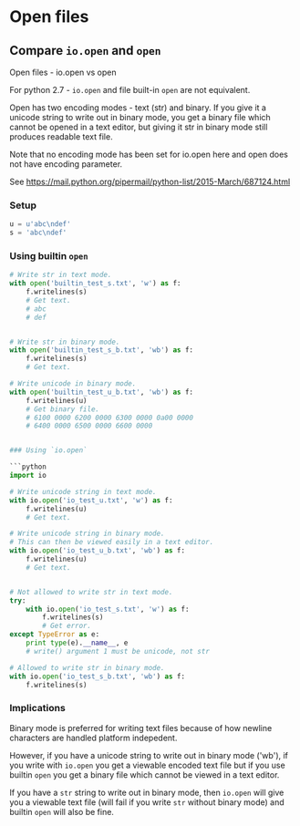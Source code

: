 # Open files

## Compare `io.open` and `open`

Open files - io.open vs open

For python 2.7 - `io.open` and file built-in `open` are not equivalent.

Open has two encoding modes - text (str) and binary. If you give it a unicode string to write out in binary mode, you get a binary file which cannot be opened in a text editor, but giving it str in binary mode still produces readable text file.

Note that no encoding mode has been set for io.open here and open does not have encoding parameter.

See https://mail.python.org/pipermail/python-list/2015-March/687124.html

### Setup
    
```python
u = u'abc\ndef'
s = 'abc\ndef'
```

### Using builtin `open`

```python
# Write str in text mode.
with open('builtin_test_s.txt', 'w') as f:
    f.writelines(s)
    # Get text.
    # abc
    # def


# Write str in binary mode.
with open('builtin_test_s_b.txt', 'wb') as f:
    f.writelines(s)
    # Get text.

# Write unicode in binary mode.
with open('builtin_test_u_b.txt', 'wb') as f:
    f.writelines(u)
    # Get binary file.
    # 6100 0000 6200 0000 6300 0000 0a00 0000
    # 6400 0000 6500 0000 6600 0000


### Using `io.open`

```python
import io

# Write unicode string in text mode.
with io.open('io_test_u.txt', 'w') as f:
    f.writelines(u)
    # Get text.

# Write unicode string in binary mode.
# This can then be viewed easily in a text editor.
with io.open('io_test_u_b.txt', 'wb') as f:
    f.writelines(u)
    # Get text.


# Not allowed to write str in text mode.
try:
    with io.open('io_test_s.txt', 'w') as f:
        f.writelines(s)
        # Get error.
except TypeError as e:
    print type(e).__name__, e
    # write() argument 1 must be unicode, not str

# Allowed to write str in binary mode.
with io.open('io_test_s_b.txt', 'wb') as f:
    f.writelines(s)
```

### Implications

Binary mode is preferred for writing text files because of how newline
characters are handled platform indepedent.

However, if you have a unicode string to write out in binary mode ('wb'),
if you write with `io.open` you get a viewable encoded text file but if
you use builtin `open` you get a binary file which cannot be viewed in a text
editor.

If you have a `str` string to write out in binary mode, then `io.open`
will give you a viewable text file (will fail if you write `str` without
binary mode) and builtin `open` will also be fine.
